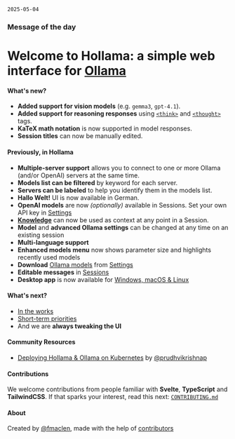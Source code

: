 `2025-05-04`

### Message of the day

# Welcome to Hollama: a simple web interface for [Ollama](https://ollama.ai)

#### What's new?

- **Added support for vision models** (e.g. `gemma3`, `gpt-4.1`).
- **Added support for reasoning responses** using [`<think>`](https://ollama.com/library/deepseek-r1) and [`<thought>`](https://ollama.com/library/exaone-deep) tags.
- **KaTeX math notation** is now supported in model responses.
- **Session titles** can now be manually edited.

#### Previously, in Hollama

- **Multiple-server support** allows you to connect to one or more Ollama (and/or OpenAI) servers at the same time.
- **Models list can be filtered** by keyword for each server.
- **Servers can be labeled** to help you identify them in the models list.
- **Hallo Welt!** UI is now available in German.
- **OpenAI models** are now _(optionally)_ available in Sessions. Set your own API key in [Settings](/settings)
- **[Knowledge](/knowledge)** can now be used as context at any point in a Session.
- **Model** and **advanced Ollama settings** can be changed at any time on an existing session
- **Multi-language support**
- **Enhanced models menu** now shows parameter size and highlights recently used models
- **Download** [Ollama models](https://ollama.ai/models) from [Settings](/settings)
- **Editable messages** in [Sessions](/sessions)
- **Desktop app** is now available for [Windows, macOS & Linux](https://github.com/fmaclen/hollama/releases)

#### What's next?

- [In the works](https://github.com/fmaclen/hollama/pulls)
- [Short-term priorities](https://github.com/fmaclen/hollama/issues?q=is%3Aissue+is%3Aopen+label%3Apriority)
- And we are **always tweaking the UI**

#### Community Resources

- [Deploying Hollama & Ollama on Kubernetes](https://github.com/prudhvikrishnap/h-ollama-on-k8s/blob/main/guide.md) by [@prudhvikrishnap](https://github.com/prudhvikrishnap/h-ollama-on-k8s/commits?author=prudhvikrishnap)

#### Contributions

We welcome contributions from people familiar with **Svelte**, **TypeScript** and **TailwindCSS**.
If that sparks your interest, read this next: [`CONTRIBUTING.md`](https://github.com/fmaclen/hollama/blob/main/CONTRIBUTING.md)

#### About

Created by [@fmaclen](https://fernando.is), made with the help of [contributors](https://github.com/fmaclen/hollama/graphs/contributors)
